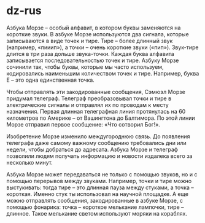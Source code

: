 # dz-rus
Азбука Морзе – особый алфавит, в котором буквы заменяются на короткие звуки. В азбуке Морзе используются два сигнала, которые записываются в виде точек и тире. Тире – более длинный звук (например, «пииип»), а точки – очень короткие звуки («пип»). Звук-тире длится в три раза дольше звука-точки. Каждая буква алфавита записывается последовательностью точек и тире. Азбуку Морзе сочинили так, чтобы буквы, которые мы часто используем, кодировались наименьшим количеством точек и тире. Например, буква Е – это одна единственная точка. 

Чтобы отправлять эти закодированные сообщения, Сэмюэл Морзе придумал телеграф. Телеграф преобразовывал точки и тире в электрические сигналы и отправлял их по проводам к месту назначения. Первая длинная телеграфная линия протянулась на 60 километров по Америке – от Вашингтона до Балтимора. По этой линии Морзе отправил первое сообщение: «Что сотворил Бог!». 

Изобретение Морзе изменило междугороднюю связь. До появления телеграфа даже самому важному сообщению требовались дни или недели, чтобы добраться до адресата. Азбука Морзе и телеграф позволили людям получать информацию и новости издалека всего за несколько минут.  

Азбука Морзе может передаваться не только с помощью звуков, но и с помощью перерывов между звуками. Например, точки и тире можно выстукивать: тогда тире – это длинная пауза между стуками, а точка – короткая. Именно стук ты использовал на научной площадке. А еще можно отправлять сообщения, закодированные в азбуке Морзе, с помощью фонарика: точка – короткое мелькание лампочки, тире – длинное. Такое мелькание светом используют моряки на кораблях. 
